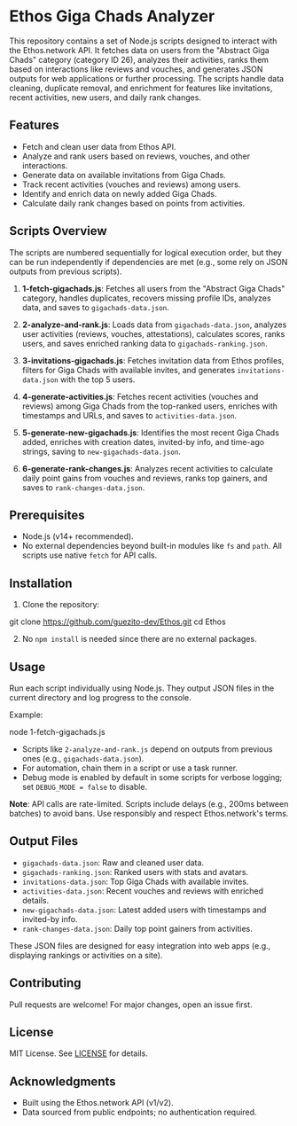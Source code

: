 # Ethos Giga Chads Analyzer

This repository contains a set of Node.js scripts designed to interact with the Ethos.network API. It fetches data on users from the "Abstract Giga Chads" category (category ID 26), analyzes their activities, ranks them based on interactions like reviews and vouches, and generates JSON outputs for web applications or further processing. The scripts handle data cleaning, duplicate removal, and enrichment for features like invitations, recent activities, new users, and daily rank changes.

## Features
- Fetch and clean user data from Ethos API.
- Analyze and rank users based on reviews, vouches, and other interactions.
- Generate data on available invitations from Giga Chads.
- Track recent activities (vouches and reviews) among users.
- Identify and enrich data on newly added Giga Chads.
- Calculate daily rank changes based on points from activities.

## Scripts Overview
The scripts are numbered sequentially for logical execution order, but they can be run independently if dependencies are met (e.g., some rely on JSON outputs from previous scripts).

1. **1-fetch-gigachads.js**: Fetches all users from the "Abstract Giga Chads" category, handles duplicates, recovers missing profile IDs, analyzes data, and saves to `gigachads-data.json`.
   
2. **2-analyze-and-rank.js**: Loads data from `gigachads-data.json`, analyzes user activities (reviews, vouches, attestations), calculates scores, ranks users, and saves enriched ranking data to `gigachads-ranking.json`.

3. **3-invitations-gigachads.js**: Fetches invitation data from Ethos profiles, filters for Giga Chads with available invites, and generates `invitations-data.json` with the top 5 users.

4. **4-generate-activities.js**: Fetches recent activities (vouches and reviews) among Giga Chads from the top-ranked users, enriches with timestamps and URLs, and saves to `activities-data.json`.

5. **5-generate-new-gigachads.js**: Identifies the most recent Giga Chads added, enriches with creation dates, invited-by info, and time-ago strings, saving to `new-gigachads-data.json`.

6. **6-generate-rank-changes.js**: Analyzes recent activities to calculate daily point gains from vouches and reviews, ranks top gainers, and saves to `rank-changes-data.json`.

## Prerequisites
- Node.js (v14+ recommended).
- No external dependencies beyond built-in modules like `fs` and `path`. All scripts use native `fetch` for API calls.

## Installation
1. Clone the repository:

git clone https://github.com/guezito-dev/Ethos.git
cd Ethos


2. No `npm install` is needed since there are no external packages.

## Usage
Run each script individually using Node.js. They output JSON files in the current directory and log progress to the console.

Example:

node 1-fetch-gigachads.js


- Scripts like `2-analyze-and-rank.js` depend on outputs from previous ones (e.g., `gigachads-data.json`).
- For automation, chain them in a script or use a task runner.
- Debug mode is enabled by default in some scripts for verbose logging; set `DEBUG_MODE = false` to disable.

**Note**: API calls are rate-limited. Scripts include delays (e.g., 200ms between batches) to avoid bans. Use responsibly and respect Ethos.network's terms.

## Output Files
- `gigachads-data.json`: Raw and cleaned user data.
- `gigachads-ranking.json`: Ranked users with stats and avatars.
- `invitations-data.json`: Top Giga Chads with available invites.
- `activities-data.json`: Recent vouches and reviews with enriched details.
- `new-gigachads-data.json`: Latest added users with timestamps and invited-by info.
- `rank-changes-data.json`: Daily top point gainers from activities.

These JSON files are designed for easy integration into web apps (e.g., displaying rankings or activities on a site).

## Contributing
Pull requests are welcome! For major changes, open an issue first.

## License
MIT License. See [LICENSE](LICENSE) for details.

## Acknowledgments
- Built using the Ethos.network API (v1/v2).
- Data sourced from public endpoints; no authentication required.


